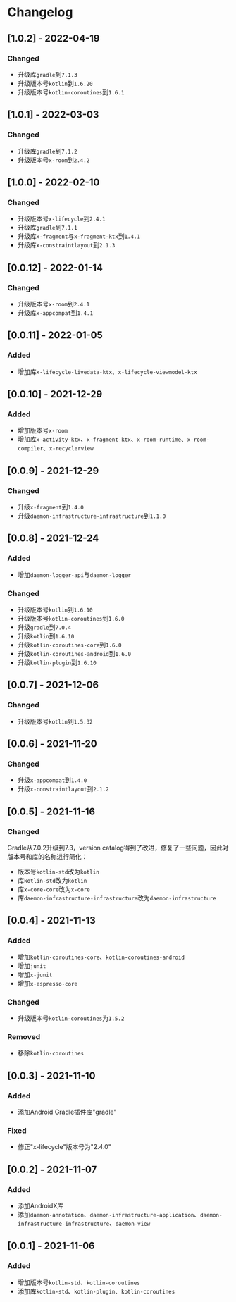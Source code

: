 # Changelog

## [1.0.2] - 2022-04-19

### Changed

- 升级库`gradle`到`7.1.3`
- 升级版本号`kotlin`到`1.6.20`
- 升级版本号`kotlin-coroutines`到`1.6.1`

## [1.0.1] - 2022-03-03

### Changed

- 升级库`gradle`到`7.1.2`
- 升级版本号`x-room`到`2.4.2`

## [1.0.0] - 2022-02-10

### Changed

- 升级版本号`x-lifecycle`到`2.4.1`
- 升级库`gradle`到`7.1.1`
- 升级库`x-fragment`与`x-fragment-ktx`到`1.4.1`
- 升级库`x-constraintlayout`到`2.1.3`

## [0.0.12] - 2022-01-14

### Changed

- 升级版本号`x-room`到`2.4.1`
- 升级库`x-appcompat`到`1.4.1`

## [0.0.11] - 2022-01-05

### Added

- 增加库`x-lifecycle-livedata-ktx`、`x-lifecycle-viewmodel-ktx`

## [0.0.10] - 2021-12-29

### Added

- 增加版本号`x-room`
- 增加库`x-activity-ktx`、`x-fragment-ktx`、`x-room-runtime`、`x-room-compiler`、`x-recyclerview`

## [0.0.9] - 2021-12-29

### Changed

- 升级`x-fragment`到`1.4.0`
- 升级`daemon-infrastructure-infrastructure`到`1.1.0`

## [0.0.8] - 2021-12-24

### Added

- 增加`daemon-logger-api`与`daemon-logger`

### Changed

- 升级版本号`kotlin`到`1.6.10`
- 升级版本号`kotlin-coroutines`到`1.6.0`
- 升级`gradle`到`7.0.4`
- 升级`kotlin`到`1.6.10`
- 升级`kotlin-coroutines-core`到`1.6.0`
- 升级`kotlin-coroutines-android`到`1.6.0`
- 升级`kotlin-plugin`到`1.6.10`

## [0.0.7] - 2021-12-06

### Changed

- 升级版本号`kotlin`到`1.5.32`

## [0.0.6] - 2021-11-20

### Changed

- 升级`x-appcompat`到`1.4.0`
- 升级`x-constraintlayout`到`2.1.2`

## [0.0.5] - 2021-11-16

### Changed

Gradle从7.0.2升级到7.3，version catalog得到了改进，修复了一些问题，因此对版本号和库的名称进行简化：

- 版本号`kotlin-std`改为`kotlin`
- 库`kotlin-std`改为`kotlin`
- 库`x-core-core`改为`x-core`
- 库`daemon-infrastructure-infrastructure`改为`daemon-infrastructure`

## [0.0.4] - 2021-11-13

### Added

- 增加`kotlin-coroutines-core`、`kotlin-coroutines-android`
- 增加`junit`
- 增加`x-junit`
- 增加`x-espresso-core`

### Changed

- 升级版本号`kotlin-coroutines`为`1.5.2`

### Removed

- 移除`kotlin-coroutines`

## [0.0.3] - 2021-11-10

### Added

- 添加Android Gradle插件库"gradle"

### Fixed

- 修正"x-lifecycle"版本号为"2.4.0"

## [0.0.2] - 2021-11-07

### Added

- 添加AndroidX库
- 添加`daemon-annotation`、`daemon-infrastructure-application`、`daemon-infrastructure-infrastructure`、`daemon-view`

## [0.0.1] - 2021-11-06

### Added

- 增加版本号`kotlin-std`、`kotlin-coroutines`
- 添加库`kotlin-std`、`kotlin-plugin`、`kotlin-coroutines`
